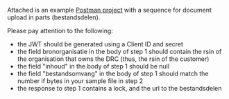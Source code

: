 Attached is an example [Postman project](./examplepm.json) with a sequence for document upload in parts (bestandsdelen).

Please pay attention to the following:

- the JWT should be generated using a Client ID and secret
- the field bronorganisatie in the body of step 1 should contain the rsin of the organisation that owns the DRC (thus, the rsin of the customer) 
- the field "inhoud" in the body of step 1 should be null
- the field "bestandsomvang" in the body of step 1 should match the number if bytes in your sample file in step 2
- the response to step 1  contains a lock, and the url to the bestandsdelen 
